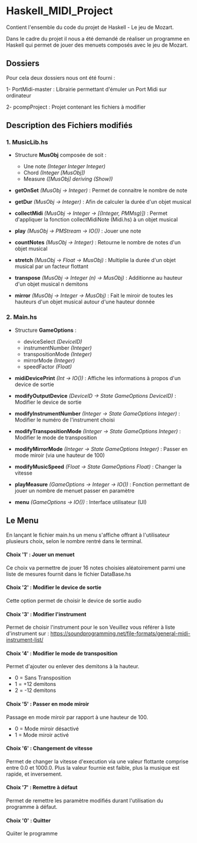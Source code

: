 # Haskell_MIDI_Project

Contient l'ensemble du code du projet de Haskell - Le jeu de Mozart.

Dans le cadre du projet il nous a été demandé de réaliser un programme en Haskell qui permet de jouer des menuets composés avec le jeu de Mozart. 

## Dossiers
Pour cela deux dossiers nous ont été fourni : 

1- PortMidi-master : Librairie permettant d'émuler un Port Midi sur ordinateur

2- pcompProject : Projet contenant les fichiers à modifier

## Description des Fichiers modifiés

### 1. MusicLib.hs

- Structure **MusObj** composée de soit : 
    - Une note *(Integer Integer Integer)*
    - Chord *(Integer [MusObj])*
    - Measure *([MusObj] deriving (Show))* 

- **getOnSet** *(MusObj -> Integer)* : Permet de connaitre le nombre de note
- **getDur** *(MusObj -> Integer)* : Afin de calculer la durée d'un objet musical
- **collectMidi** *(MusObj -> Integer -> [(Integer, PMMsg)])* : Permet d'appliquer la fonction collectMidiNote (Midi.hs) à un objet musical
- **play** *(MusObj -> PMStream -> IO())* : Jouer une note
- **countNotes** *(MusObj -> Integer)* : Retourne le nombre de notes d'un objet musical
- **stretch** *(MusObj -> Float -> MusObj)* : Multiplie la durée d'un objet musical par un facteur flottant
- **transpose** *(MusObj -> Integer (n) -> MusObj)* : Additionne au hauteur d'un objet musical n demitons
- **mirror** *(MusObj -> Integer -> MusObj)* : Fait le miroir de toutes les hauteurs d'un objet musical autour d'une hauteur donnée

### 2. Main.hs

- Structure **GameOptions** : 
    - deviceSelect *(DeviceID)* 
    - instrumentNumber *(Integer)*
    - transpositionMode *(Integer)*
    - mirrorMode *(Integer)*
    - speedFactor *(Float)* 

- **midiDevicePrint** *(Int -> IO())* : Affiche les informations à propos d'un device de sortie
- **modifyOutputDevice** *(DeviceID -> State GameOptions DeviceID)* : Modifier le device de sortie
- **modifyInstrumentNumber** *(Integer -> State GameOptions Integer)* : Modifier le numéro de l'instrument choisi
- **modifyTranspositionMode** *(Integer -> State GameOptions Integer)* : Modifier le mode de transposition
- **modifyMirrorMode** *(Integer -> State GameOptions Integer)* : Passer en mode miroir (via une hauteur de 100) 
- **modifyMusicSpeed** *(Float -> State GameOptions Float)* : Changer la vitesse
- **playMeasure** *(GameOptions -> Integer -> IO())* : Fonction permettant de jouer un nombre de menuet passer en paramètre 
- **menu** *(GameOptions -> IO())* : Interface utilisateur (UI)

## Le Menu

En lançant le fichier main.hs un menu s'affiche offrant à l'utilisateur plusieurs choix, selon le nombre rentré dans le terminal.

#### Choix '1' : Jouer un menuet 

Ce choix va permettre de jouer 16 notes choisies aléatoirement parmi une liste de mesures fournit dans le fichier DataBase.hs

#### Choix '2' : Modifier le device de sortie 

Cette option permet de choisir le device de sortie audio

#### Choix '3' : Modifier l'instrument

Permet de choisir l'instrument pour le son
Veuillez vous référer à liste d'instrument sur :
https://soundprogramming.net/file-formats/general-midi-instrument-list/

#### Choix '4' : Modifier le mode de transposition 

Permet d'ajouter ou enlever des demitons à la hauteur. 
- 0 = Sans Transposition
- 1 = +12 demitons
- 2 = -12 demitons

#### Choix '5' : Passer en mode miroir

Passage en mode miroir par rapport à une hauteur de 100.
- 0 = Mode miroir désactivé
- 1 = Mode miroir activé 

#### Choix '6' : Changement de vitesse

Permet de changer la vitesse d'execution via une valeur flottante comprise entre 0.0 et 1000.0. 
Plus la valeur fournie est faible, plus la musique est rapide, et inversement.

#### Choix '7' : Remettre à défaut

Permet de remettre les paramètre modifiés durant l'utilisation du programme à défaut.

#### Choix '0' : Quitter

Quiiter le programme






